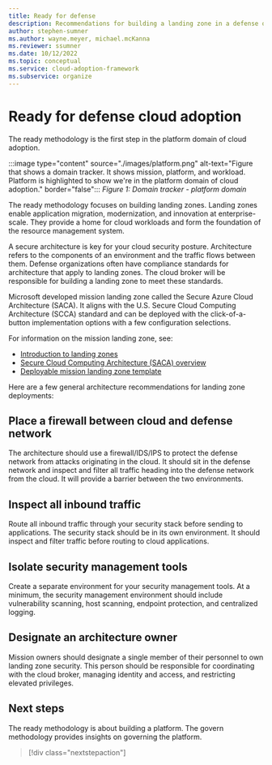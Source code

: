 ```yaml
---
title: Ready for defense
description: Recommendations for building a landing zone in a defense organization
author: stephen-sumner
ms.author: wayne.meyer, michael.mcKanna
ms.reviewer: ssumner
ms.date: 10/12/2022
ms.topic: conceptual
ms.service: cloud-adoption-framework
ms.subservice: organize
---
```

# Ready for defense cloud adoption

The ready methodology is the first step in the platform domain of cloud adoption.

:::image type="content" source="./images/platform.png" alt-text="Figure that shows a domain tracker. It shows mission, platform, and workload. Platform is highlighted to show we're in the platform domain of cloud adoption." border="false":::
*Figure 1: Domain tracker - platform domain*

The ready methodology focuses on building landing zones. Landing zones enable application migration, modernization, and innovation at enterprise-scale. They provide a home for cloud workloads and form the foundation of the resource management system.

A secure architecture is key for your cloud security posture. Architecture refers to the components of an environment and the traffic flows between them. Defense organizations often have compliance standards for architecture that apply to landing zones. The cloud broker will be responsible for building a landing zone to meet these standards.

Microsoft developed mission landing zone called the Secure Azure Cloud Architecture (SACA). It aligns with the U.S. Secure Cloud Computing Architecture (SCCA) standard and can be deployed with the click-of-a-button implementation options with a few configuration selections.

For information on the mission landing zone, see:

- [Introduction to landing zones](/azure/cloud-adoption-framework/ready/landing-zone/)
- [Secure Cloud Computing Architecture (SACA) overview](/azure/azure-government/compliance/secure-azure-computing-architecture)
- [Deployable mission landing zone template](https://github.com/Azure/missionlz)

Here are a few general architecture recommendations for landing zone deployments:

## Place a firewall between cloud and defense network

The architecture should use a firewall/IDS/IPS to protect the defense network from attacks originating in the cloud. It should sit in the defense network and inspect and filter all traffic heading into the defense network from the cloud. It will provide a barrier between the two environments.

## Inspect all inbound traffic

Route all inbound traffic through your security stack before sending to applications. The security stack  should be in its own environment. It should inspect and filter traffic before routing to cloud applications.

## Isolate security management tools

Create a separate environment for your security management tools. At a minimum, the security management environment should include vulnerability scanning, host scanning, endpoint protection, and centralized logging.

## Designate an architecture owner

Mission owners should designate a single member of their personnel to own landing zone security. This person should be responsible for coordinating with the cloud broker, managing identity and access, and restricting elevated privileges.

## Next steps

The ready methodology is about building a platform. The govern methodology provides insights on governing the platform.

> [!div class="nextstepaction"]
> [](govern.md)
